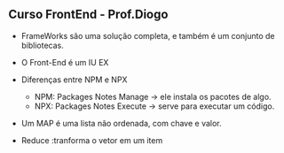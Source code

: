 ## Curso FrontEnd - Prof.Diogo

- FrameWorks são uma solução completa, e também é um conjunto de bibliotecas.

- O Front-End é um IU EX

- Diferenças entre NPM e NPX
    - NPM: Packages Notes Manage -> ele instala os pacotes de algo.
    - NPX: Packages Notes Execute -> serve para executar um código.

- Um MAP é uma lista não ordenada, com chave e valor.

- Reduce :tranforma o vetor em um item


